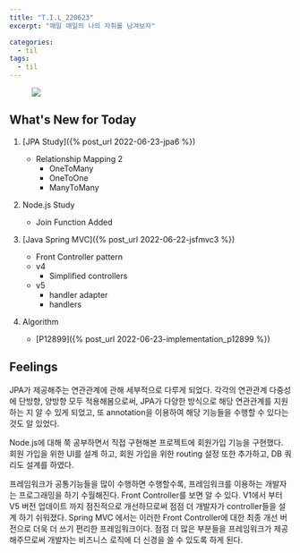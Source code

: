 ```yaml
---
title: "T.I.L_220623"
excerpt: "매일 매일의 나의 자취를 남겨보자"

categories:
  - til
tags:
  - til
---
```

<figure>
    <img src="/asse3ts/images/til_image.png">
</figure>

## What's New for Today   
1. [JPA Study]({% post_url 2022-06-23-jpa6 %})
    - Relationship Mapping 2
        - OneToMany
        - OneToOne
        - ManyToMany

2. Node.js Study
    - Join Function Added

        
2. [Java Spring MVC]({% post_url 2022-06-22-jsfmvc3 %})
    - Front Controller pattern
    - v4
        - Simplified controllers
    - v5
        - handler adapter
        - handlers

3. Algorithm
    - [P12899]({% post_url 2022-06-23-implementation_p12899 %})


## Feelings
JPA가 제공해주는 연관관계에 관해 세부적으로 다루게 되었다. 각각의 연관관계 다중성에 단방향, 양방향 모두 적용해봄으로써, JPA가 다양한 방식으로 해당 연관관계를 지원하는 지 알 수 있게 되었고, 또 annotation을 이용하여 해당 기능들을 수행할 수 있다는 것도 알 있었다.

Node.js에 대해 쭉 공부하면서 직접 구현해본 프로젝트에 회원가입 기능을 구현했다. 회원 가입을 위한 UI를 설계 하고, 회원 가입을 위한 routing 설정 또한 추가하고, DB 쿼리도 설계를 하였다. 

프레임워크가 공통기능들을 많이 수행하면 수행할수록, 프레임워크를 이용하는 개발자는 프로그래밍을 하기 수월해진다. Front Controller를 보면 알 수 있다. V1에서 부터 V5 버전 업데이트 까지 점진적으로 개선하므로써 점점 더 개발자가 controller들을 설계 하기 쉬워졌다. Spring MVC 에서는 이러한 Front Controller에 대한 최종 개선 버전으로 더욱 더 쓰기 편리한 프레임워크이다. 점점 더 많은 부분들을 프레임워크가 제공해주므로써 개발자는 비즈니스 로직에 더 신경을 쓸 수 있도록 하게 된다. 